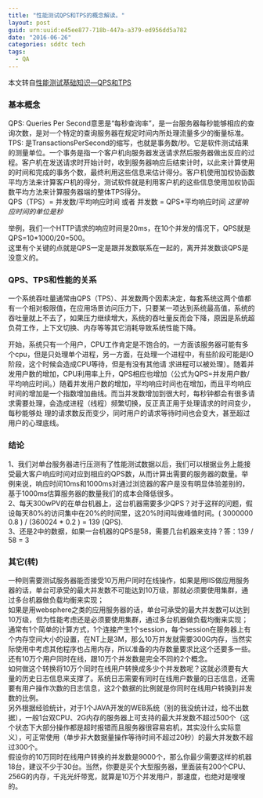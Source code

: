 ```yaml
---
title: "性能测试QPS和TPS的概念解读。"
layout: post
guid: urn:uuid:e45ee877-718b-447a-a379-ed956dd5a782
date: "2016-06-26"
categories: sddtc tech	
tags:
  - QA
---
```


本文转自[性能测试基础知识—QPS和TPS](https://dearhwj.gitbooks.io/itbook/content/test/performance_test_qps_tps.html)

### 基本概念

QPS: Queries Per Second意思是“每秒查询率”，是一台服务器每秒能够相应的查询次数，是对一个特定的查询服务器在规定时间内所处理流量多少的衡量标准。  
TPS: 是TransactionsPerSecond的缩写，也就是事务数/秒。它是软件测试结果的测量单位。一个事务是指一个客户机向服务器发送请求然后服务器做出反应的过程。客户机在发送请求时开始计时，收到服务器响应后结束计时，以此来计算使用的时间和完成的事务个数，最终利用这些信息来估计得分。客户机使用加权协函数平均方法来计算客户机的得分，测试软件就是利用客户机的这些信息使用加权协函数平均方法来计算服务器端的整体TPS得分。  
QPS（TPS）= 并发数/平均响应时间 或者 并发数 = QPS\*平均响应时间 *这里响应时间的单位是秒*  

举例，我们一个HTTP请求的响应时间是20ms，在10个并发的情况下，QPS就是 QPS=10*1000/20=500。  
这里有个关键的点就是QPS一定是跟并发数联系在一起的，离开并发数谈QPS是没意义的。  

### QPS、TPS和性能的关系
一个系统吞吐量通常由QPS（TPS）、并发数两个因素决定，每套系统这两个值都有一个相对极限值，在应用场景访问压力下，只要某一项达到系统最高值，系统的吞吐量就上不去了，如果压力继续增大，系统的吞吐量反而会下降，原因是系统超负荷工作，上下文切换、内存等等其它消耗导致系统性能下降。  

开始，系统只有一个用户，CPU工作肯定是不饱合的。一方面该服务器可能有多个cpu，但是只处理单个进程，另一方面，在处理一个进程中，有些阶段可能是IO阶段，这个时候会造成CPU等待，但是有没有其他请 求进程可以被处理）。随着并发用户数的增加，CPU利用率上升，QPS相应也增加（公式为QPS=并发用户数/平均响应时间。）随着并发用户数的增加，平均响应时间也在增加，而且平均响应时间的增加是一个指数增加曲线。而当并发数增加到很大时，每秒钟都会有很多请求需要处理，会造成进程（线程）频繁切换，反正真正用于处理请求的时间变少，每秒能够处 理的请求数反而变少，同时用户的请求等待时间也会变大，甚至超过用户的心理底线。  

### 结论

1、我们对单台服务器进行压测有了性能测试数据以后，我们可以根据业务上能接受最大客户响应时间对应到相应的QPS数，从而计算出需要的服务器的数量。举例来说，响应时间10ms和1000ms对通过浏览器的客户是没有明显体验差别的，基于1000ms估算服务器的数量我们的成本会降低很多。  
2、每天300wPV的在单台机器上，这台机器需要多少QPS？对于这样的问题，假设每天80%的访问集中在20%的时间里，这20%时间叫做峰值时间。( 3000000 0.8 ) / (360024 * 0.2 ) = 139 (QPS).  
3、还是2中的数据，如果一台机器的QPS是58，需要几台机器来支持？答：139 / 58 = 3

### 其它(转)  
一种则需要测试服务器能否接受10万用户同时在线操作，如果是用IIS做应用服务器的话，单台可承受的最大并发数不可能达到10万级，那就必须要使用集群，通过多台机器做负载均衡来实现；  
如果是用websphere之类的应用服务器的话，单台可承受的最大并发数可以达到10万级，但为性能考虑还是必须要使用集群，通过多台机器做负载均衡来实现；通常有1个简单的计算方式，1个连接产生1个session，每个session在服务器上有个内存空间大小的设置，在NT上是3M，那么10万并发就需要300G内存，当然实际使用中考虑其他程序也占用内存，所以准备的内存数量要求比这个还要多一些。还有10万个用户同时在线，跟10万个并发数是完全不同的2个概念。  
如何做这个转换将10万个同时在线用户转换成多少个并发数呢？这就必须要有大量的历史日志信息来支撑了。系统日志需要有同时在线用户数量的日志信息，还需要有用户操作次数的日志信息，这2个数据的比例就是你同时在线用户转换到并发数的比例。  
另外根据经验统计，对于1个JAVA开发的WEB系统（别的我没统计过，给不出数据），一般1台双CPU、2G内存的服务器上可支持的最大并发数不超过500个（这个状态下大部分操作都是超时报错而且服务器很容易宕机，其实没什么实际意义），可正常使用（单步非大数据量操作等待时间不超过20秒）的最大并发数不超过300个。  
假设你的10万同时在线用户转换的并发数是9000个，那么你最少需要这样的机器18台，建议不少于30台。当然，你要是买个大型服务器，里面装有200个CPU、256G的内存，千兆光纤带宽，就算是10万个并发用户，那速度，也绝对是嗖嗖的。






